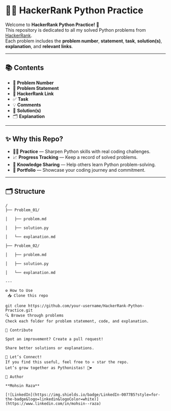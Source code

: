 # 🐍✨ HackerRank Python Practice

Welcome to **HackerRank Python Practice!** 🚀  
This repository is dedicated to all my solved Python problems from [HackerRank](https://www.hackerrank.com/).  
Each problem includes the **problem number**, **statement**, **task**, **solution(s)**, **explanation**, and **relevant links**.  

---

## 📚 Contents

* 📌 **Problem Number**
* 📝 **Problem Statement**
* 🔗 **HackerRank Link**
* ✅ **Task**
* 💡 **Comments**
* 🧩 **Solution(s)**
* 🗂️ **Explanation**

---

## ✨ Why this Repo?

* 👨‍💻 **Practice** — Sharpen Python skills with real coding challenges.
* 📈 **Progress Tracking** — Keep a record of solved problems.
* 🧠 **Knowledge Sharing** — Help others learn Python problem-solving.
* 📂 **Portfolio** — Showcase your coding journey and commitment.

---

## 🗂️ Structure

```plaintext
/
├── Problem_01/

│   ├── problem.md

│   ├── solution.py

│   └── explanation.md

├── Problem_02/

│   ├── problem.md

│   ├── solution.py

│   └── explanation.md

---

⚙️ How to Use
 📥 Clone this repo

git clone https://github.com/your-username/HackerRank-Python-Practice.git
🔍 Browse through problems
Check each folder for problem statement, code, and explanation.

🤝 Contribute

Spot an improvement? Create a pull request!

Share better solutions or explanations.

🌟 Let’s Connect!
If you find this useful, feel free to ⭐️ star the repo.
Let’s grow together as Pythonistas! 🐍❤️

👤 Author

**Mohsin Raza**

[![LinkedIn](https://img.shields.io/badge/LinkedIn-0077B5?style=for-the-badge&logo=linkedin&logoColor=white)](https://www.linkedin.com/in/mohsin--raza)
